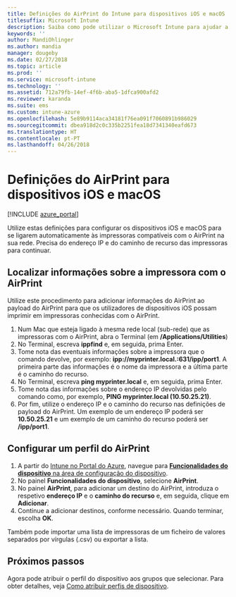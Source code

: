 ```yaml
---
title: Definições do AirPrint do Intune para dispositivos iOS e macOS
titlesuffix: Microsoft Intune
description: Saiba como pode utilizar o Microsoft Intune para ajudar a ligar automaticamente os dispositivos iOS e macOS a impressoras compatíveis com o AirPrint.
keywords: ''
author: MandiOhlinger
ms.author: mandia
manager: dougeby
ms.date: 02/27/2018
ms.topic: article
ms.prod: ''
ms.service: microsoft-intune
ms.technology: ''
ms.assetid: 712a79fb-14ef-4f6b-aba5-1dfca900afd2
ms.reviewer: karanda
ms.suite: ems
ms.custom: intune-azure
ms.openlocfilehash: 5e89b9114aca34181f76ea091f7060891b986029
ms.sourcegitcommit: dbea918d2c0c335b2251fea18d7341340eafd673
ms.translationtype: HT
ms.contentlocale: pt-PT
ms.lasthandoff: 04/26/2018
---
```

# <a name="airprint-settings-for-ios-and-macos-devices"></a>Definições do AirPrint para dispositivos iOS e macOS

[!INCLUDE [azure_portal](./includes/azure_portal.md)]

Utilize estas definições para configurar os dispositivos iOS e macOS para se ligarem automaticamente às impressoras compatíveis com o AirPrint na sua rede. Precisa do endereço IP e do caminho de recurso das impressoras para continuar.

## <a name="find-airprint-printer-information"></a>Localizar informações sobre a impressora com o AirPrint

Utilize este procedimento para adicionar informações do AirPrint ao payload do AirPrint para que os utilizadores de dispositivos iOS possam imprimir em impressoras conhecidas com o AirPrint.

1. Num Mac que esteja ligado à mesma rede local (sub-rede) que as impressoras com o AirPrint, abra o Terminal (em **/Applications/Utilities**)
2. No Terminal, escreva **ippfind** e, em seguida, prima Enter.
3. Tome nota das eventuais informações sobre a impressora que o comando devolve, por exemplo: **ipp://myprinter.local.:631/ipp/port1**. A primeira parte das informações é o nome da impressora e a última parte é o caminho do recurso.
4. No Terminal, escreva **ping myprinter.local** e, em seguida, prima Enter.
5. Tome nota das informações sobre o endereço IP devolvidas pelo comando como, por exemplo, **PING myprinter.local (10.50.25.21)**.
6. Por fim, utilize o endereço IP e o caminho do recurso nas definições de payload do AirPrint. Um exemplo de um endereço IP poderá ser **10.50.25.21** e um exemplo de um caminho do recurso poderá ser **/ipp/port1**.

## <a name="configure-an-airprint-profile"></a>Configurar um perfil do AirPrint

1. A partir do [Intune no Portal do Azure](https://portal.azure.com), navegue para [**Funcionalidades do dispositivo** na área de configuração do dispositivo](device-features-configure.md). 
1. No painel **Funcionalidades do dispositivo**, selecione **AirPrint**.
2. No painel **AirPrint**, para adicionar um destino do AirPrint, introduza o respetivo **endereço IP** e o **caminho do recurso** e, em seguida, clique em **Adicionar**.
3. Continue a adicionar destinos, conforme necessário. Quando terminar, escolha **OK**.

Também pode importar uma lista de impressoras de um ficheiro de valores separados por vírgulas (.csv) ou exportar a lista.


## <a name="next-steps"></a>Próximos passos

Agora pode atribuir o perfil do dispositivo aos grupos que selecionar. Para obter detalhes, veja [Como atribuir perfis de dispositivo](device-profile-assign.md).